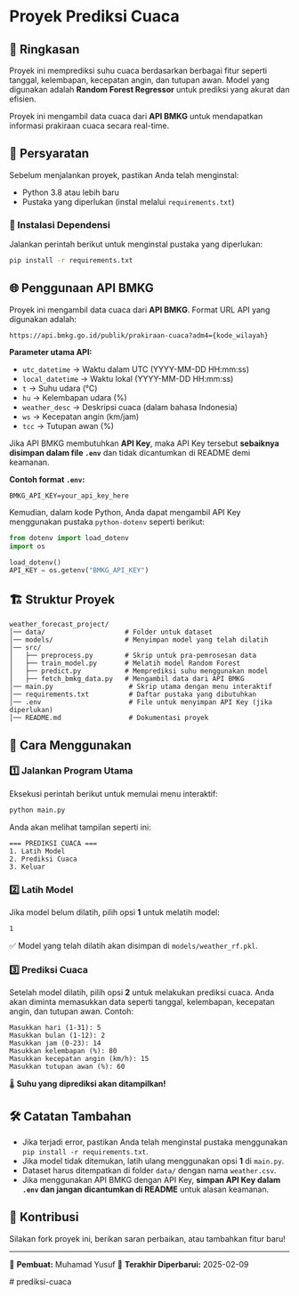 # Proyek Prediksi Cuaca

## 📌 Ringkasan
Proyek ini memprediksi suhu cuaca berdasarkan berbagai fitur seperti tanggal, kelembapan, kecepatan angin, dan tutupan awan. Model yang digunakan adalah **Random Forest Regressor** untuk prediksi yang akurat dan efisien.

Proyek ini mengambil data cuaca dari **API BMKG** untuk mendapatkan informasi prakiraan cuaca secara real-time.

## 🚀 Persyaratan
Sebelum menjalankan proyek, pastikan Anda telah menginstal:
- Python 3.8 atau lebih baru
- Pustaka yang diperlukan (instal melalui `requirements.txt`)

### 🔹 Instalasi Dependensi
Jalankan perintah berikut untuk menginstal pustaka yang diperlukan:
```bash
pip install -r requirements.txt
```

## 🌐 Penggunaan API BMKG
Proyek ini mengambil data cuaca dari **API BMKG**. Format URL API yang digunakan adalah:
```
https://api.bmkg.go.id/publik/prakiraan-cuaca?adm4={kode_wilayah}
```
**Parameter utama API:**
- `utc_datetime` → Waktu dalam UTC (YYYY-MM-DD HH:mm:ss)
- `local_datetime` → Waktu lokal (YYYY-MM-DD HH:mm:ss)
- `t` → Suhu udara (°C)
- `hu` → Kelembapan udara (%)
- `weather_desc` → Deskripsi cuaca (dalam bahasa Indonesia)
- `ws` → Kecepatan angin (km/jam)
- `tcc` → Tutupan awan (%)

Jika API BMKG membutuhkan **API Key**, maka API Key tersebut **sebaiknya disimpan dalam file `.env`** dan tidak dicantumkan di README demi keamanan.

**Contoh format `.env`:**
```
BMKG_API_KEY=your_api_key_here
```
Kemudian, dalam kode Python, Anda dapat mengambil API Key menggunakan pustaka `python-dotenv` seperti berikut:
```python
from dotenv import load_dotenv
import os

load_dotenv()
API_KEY = os.getenv("BMKG_API_KEY")
```

## 🏗️ Struktur Proyek
```
weather_forecast_project/
│── data/                    # Folder untuk dataset
│── models/                  # Menyimpan model yang telah dilatih
│── src/                      
│   ├── preprocess.py        # Skrip untuk pra-pemrosesan data
│   ├── train_model.py       # Melatih model Random Forest
│   ├── predict.py           # Memprediksi suhu menggunakan model
│   ├── fetch_bmkg_data.py   # Mengambil data dari API BMKG
│── main.py                   # Skrip utama dengan menu interaktif
│── requirements.txt          # Daftar pustaka yang dibutuhkan
│── .env                      # File untuk menyimpan API Key (jika diperlukan)
│── README.md                 # Dokumentasi proyek
```

## 🎯 Cara Menggunakan
### 1️⃣ Jalankan Program Utama
Eksekusi perintah berikut untuk memulai menu interaktif:
```bash
python main.py
```
Anda akan melihat tampilan seperti ini:
```
=== PREDIKSI CUACA ===
1. Latih Model
2. Prediksi Cuaca
3. Keluar
```

### 2️⃣ Latih Model
Jika model belum dilatih, pilih opsi **1** untuk melatih model:
```bash
1
```
✅ Model yang telah dilatih akan disimpan di `models/weather_rf.pkl`.

### 3️⃣ Prediksi Cuaca
Setelah model dilatih, pilih opsi **2** untuk melakukan prediksi cuaca.
Anda akan diminta memasukkan data seperti tanggal, kelembapan, kecepatan angin, dan tutupan awan.
Contoh:
```
Masukkan hari (1-31): 5
Masukkan bulan (1-12): 2
Masukkan jam (0-23): 14
Masukkan kelembapan (%): 80
Masukkan kecepatan angin (km/h): 15
Masukkan tutupan awan (%): 60
```
🌡️ **Suhu yang diprediksi akan ditampilkan!**

## 🛠️ Catatan Tambahan
- Jika terjadi error, pastikan Anda telah menginstal pustaka menggunakan `pip install -r requirements.txt`.
- Jika model tidak ditemukan, latih ulang menggunakan opsi **1** di `main.py`.
- Dataset harus ditempatkan di folder `data/` dengan nama `weather.csv`.
- Jika menggunakan API BMKG dengan API Key, **simpan API Key dalam `.env` dan jangan dicantumkan di README** untuk alasan keamanan.

## 🤝 Kontribusi
Silakan fork proyek ini, berikan saran perbaikan, atau tambahkan fitur baru!

---
📌 **Pembuat:** Muhamad Yusuf
📅 **Terakhir Diperbarui:** 2025-02-09

#   p r e d i k s i - c u a c a  
 